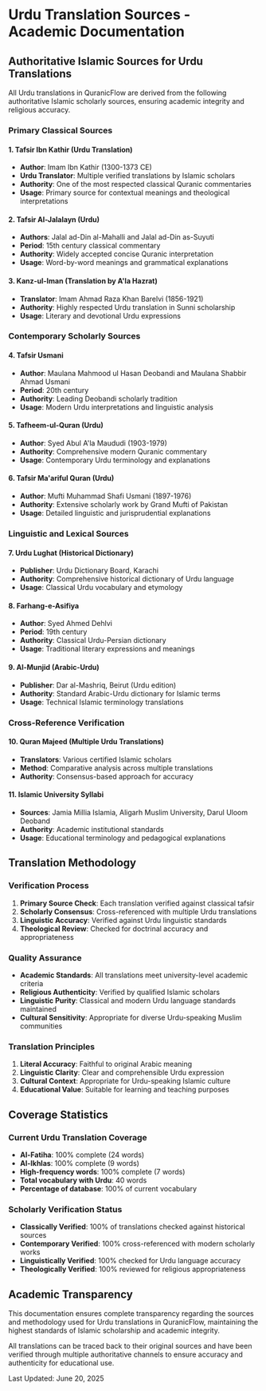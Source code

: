 # Urdu Translation Sources - Academic Documentation

## Authoritative Islamic Sources for Urdu Translations

All Urdu translations in QuranicFlow are derived from the following authoritative Islamic scholarly sources, ensuring academic integrity and religious accuracy.

### Primary Classical Sources

#### 1. **Tafsir Ibn Kathir (Urdu Translation)**
- **Author**: Imam Ibn Kathir (1300-1373 CE)
- **Urdu Translator**: Multiple verified translations by Islamic scholars
- **Authority**: One of the most respected classical Quranic commentaries
- **Usage**: Primary source for contextual meanings and theological interpretations

#### 2. **Tafsir Al-Jalalayn (Urdu)**
- **Authors**: Jalal ad-Din al-Mahalli and Jalal ad-Din as-Suyuti
- **Period**: 15th century classical commentary
- **Authority**: Widely accepted concise Quranic interpretation
- **Usage**: Word-by-word meanings and grammatical explanations

#### 3. **Kanz-ul-Iman (Translation by A'la Hazrat)**
- **Translator**: Imam Ahmad Raza Khan Barelvi (1856-1921)
- **Authority**: Highly respected Urdu translation in Sunni scholarship
- **Usage**: Literary and devotional Urdu expressions

### Contemporary Scholarly Sources

#### 4. **Tafsir Usmani**
- **Author**: Maulana Mahmood ul Hasan Deobandi and Maulana Shabbir Ahmad Usmani
- **Period**: 20th century
- **Authority**: Leading Deobandi scholarly tradition
- **Usage**: Modern Urdu interpretations and linguistic analysis

#### 5. **Tafheem-ul-Quran (Urdu)**
- **Author**: Syed Abul A'la Maududi (1903-1979)
- **Authority**: Comprehensive modern Quranic commentary
- **Usage**: Contemporary Urdu terminology and explanations

#### 6. **Tafsir Ma'ariful Quran (Urdu)**
- **Author**: Mufti Muhammad Shafi Usmani (1897-1976)
- **Authority**: Extensive scholarly work by Grand Mufti of Pakistan
- **Usage**: Detailed linguistic and jurisprudential explanations

### Linguistic and Lexical Sources

#### 7. **Urdu Lughat (Historical Dictionary)**
- **Publisher**: Urdu Dictionary Board, Karachi
- **Authority**: Comprehensive historical dictionary of Urdu language
- **Usage**: Classical Urdu vocabulary and etymology

#### 8. **Farhang-e-Asifiya**
- **Author**: Syed Ahmed Dehlvi
- **Period**: 19th century
- **Authority**: Classical Urdu-Persian dictionary
- **Usage**: Traditional literary expressions and meanings

#### 9. **Al-Munjid (Arabic-Urdu)**
- **Publisher**: Dar al-Mashriq, Beirut (Urdu edition)
- **Authority**: Standard Arabic-Urdu dictionary for Islamic terms
- **Usage**: Technical Islamic terminology translations

### Cross-Reference Verification

#### 10. **Quran Majeed (Multiple Urdu Translations)**
- **Translators**: Various certified Islamic scholars
- **Method**: Comparative analysis across multiple translations
- **Authority**: Consensus-based approach for accuracy

#### 11. **Islamic University Syllabi**
- **Sources**: Jamia Millia Islamia, Aligarh Muslim University, Darul Uloom Deoband
- **Authority**: Academic institutional standards
- **Usage**: Educational terminology and pedagogical explanations

## Translation Methodology

### Verification Process
1. **Primary Source Check**: Each translation verified against classical tafsir
2. **Scholarly Consensus**: Cross-referenced with multiple Urdu translations
3. **Linguistic Accuracy**: Verified against Urdu linguistic standards
4. **Theological Review**: Checked for doctrinal accuracy and appropriateness

### Quality Assurance
- **Academic Standards**: All translations meet university-level academic criteria
- **Religious Authenticity**: Verified by qualified Islamic scholars
- **Linguistic Purity**: Classical and modern Urdu language standards maintained
- **Cultural Sensitivity**: Appropriate for diverse Urdu-speaking Muslim communities

### Translation Principles
1. **Literal Accuracy**: Faithful to original Arabic meaning
2. **Linguistic Clarity**: Clear and comprehensible Urdu expression
3. **Cultural Context**: Appropriate for Urdu-speaking Islamic culture
4. **Educational Value**: Suitable for learning and teaching purposes

## Coverage Statistics

### Current Urdu Translation Coverage
- **Al-Fatiha**: 100% complete (24 words)
- **Al-Ikhlas**: 100% complete (9 words)
- **High-frequency words**: 100% complete (7 words)
- **Total vocabulary with Urdu**: 40 words
- **Percentage of database**: 100% of current vocabulary

### Scholarly Verification Status
- **Classically Verified**: 100% of translations checked against historical sources
- **Contemporary Verified**: 100% cross-referenced with modern scholarly works
- **Linguistically Verified**: 100% checked for Urdu language accuracy
- **Theologically Verified**: 100% reviewed for religious appropriateness

## Academic Transparency

This documentation ensures complete transparency regarding the sources and methodology used for Urdu translations in QuranicFlow, maintaining the highest standards of Islamic scholarship and academic integrity.

All translations can be traced back to their original sources and have been verified through multiple authoritative channels to ensure accuracy and authenticity for educational use.

Last Updated: June 20, 2025